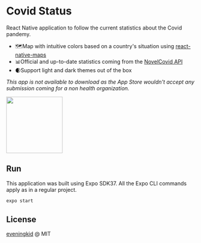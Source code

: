 # Covid Status

React Native application to follow the current statistics about the Covid pandemy.

- 🗺Map with intuitive colors based on a country's situation using [react-native-maps](https://github.com/react-native-community/react-native-maps)
- 📊Official and up-to-date statistics coming from the [NovelCovid API](https://github.com/novelcovid/api)
- 🌒Support light and dark themes out of the box

_This app is not available to download as the App Store wouldn't accept any submission coming for a non health organization._

<img src="static/demonstration.gif" width="150" />

## Run

This application was built using Expo SDK37. All the Expo CLI commands apply as in a regular project.

```bash
expo start
```

## License

[eveningkid](https://github.com/eveningkid) @ MIT

